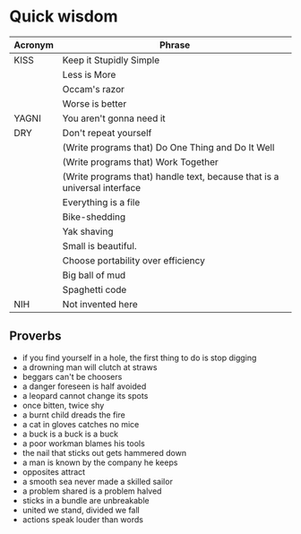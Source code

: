 # Quick wisdom

| Acronym | Phrase                  |
|---------|-------------------------|
| KISS    | Keep it Stupidly Simple |
|         | Less is More            |
|         | Occam's razor           |
|         | Worse is better         |
| YAGNI   | You aren't gonna need it |
| DRY     | Don't repeat yourself   |
|         | (Write programs that) Do One Thing and Do It Well |
|         | (Write programs that) Work Together |
|         | (Write programs that) handle text, because that is a universal interface |
|         | Everything is a file    |
|         | Bike-shedding           |
|         | Yak shaving             |
|         | Small is beautiful.
|         | Choose portability over efficiency |
|         | Big ball of mud          |
|         | Spaghetti code           |
| NIH     | Not invented here        |

## Proverbs

- if you find yourself in a hole, the first thing to do is stop digging
- a drowning man will clutch at straws
- beggars can't be choosers
- a danger foreseen is half avoided
- a leopard cannot change its spots
- once bitten, twice shy
- a burnt child dreads the fire
- a cat in gloves catches no mice
- a buck is a buck is a buck
- a poor workman blames his tools
- the nail that sticks out gets hammered down
- a man is known by the company he keeps
- opposites attract
- a smooth sea never made a skilled sailor
- a problem shared is a problem halved
- sticks in a bundle are unbreakable
- united we stand, divided we fall
- actions speak louder than words




